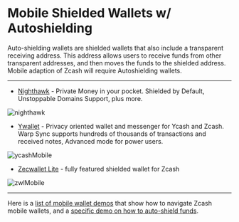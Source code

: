 # Mobile Shielded Wallets w/ Autoshielding

Auto-shielding wallets are shielded wallets that also include a transparent receiving address. This address allows users to receive funds from other transparent addresses, and then moves the funds to the shielded address. Mobile adaption of Zcash will require Autoshielding wallets.

---

- [Nighthawk](https://nighthawkwallet.com/) - Private Money in your pocket. Shielded by Default, Unstoppable Domains Support, plus more.

![nighthawk](https://user-images.githubusercontent.com/81990132/185261214-8db4ba87-ccce-4067-b19e-0f31253cab7f.jpg)



- [Ywallet](https://ywallet.app/) - Privacy oriented wallet and messenger for Ycash and Zcash. Warp Sync supports hundreds of thousands of transactions and received notes, Advanced mode for power users.
 
![ycashMobile](https://user-images.githubusercontent.com/81990132/185260679-d575b43b-f2a8-41dc-995f-adda8cca4797.jpg)


- [Zecwallet Lite](https://www.zecwallet.co/) - fully featured shielded wallet for Zcash

![zwlMobile](https://user-images.githubusercontent.com/81990132/185260733-dc356079-48ee-44b9-b33c-4db7402f405d.jpg)


---

Here is a [list of mobile wallet demos](https://www.youtube.com/channel/UC3-KM00kjCUheRzO5cq3PAA) that show how to navigate Zcash mobile wallets, and a [specific demo on how to auto-shield funds](https://www.youtube.com/watch?v=W2msuzrxr3s).
